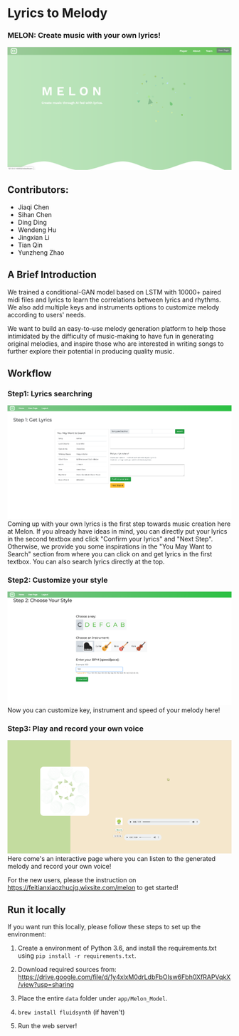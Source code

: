 # Lyrics to Melody
### MELON: Create music with your own lyrics!
![image](images/homepage.png)

## Contributors:
* Jiaqi Chen
* Sihan Chen
* Ding Ding
* Wendeng Hu
* Jingxian Li
* Tian Qin
* Yunzheng Zhao

## A Brief Introduction
We trained a conditional-GAN model based on LSTM with 10000+ paired midi files and lyrics to learn the correlations between lyrics and rhythms. We also add multiple keys and instruments options to customize melody according to users' needs.

We want to build an easy-to-use melody generation platform to help those intimidated by the difficulty of music-making to have fun in generating original melodies, and inspire those who are interested in writing songs to further explore their potential in producing quality music.

## Workflow
### Step1: Lyrics searchring
![image](images/lyrics.png)
Coming up with your own lyrics is the first step towards music creation here at Melon. If you already have ideas in mind, you can directly put your lyrics in the second textbox and click "Confirm your lyrics" and "Next Step". Otherwise, we provide you some inspirations in the "You May Want to Search" section from where you can click on and get lyrics in the first textbox. You can also search lyrics directly at the top. 

### Step2: Customize your style
![image](images/customize.png)
Now you can customize key, instrument and speed of your melody here! 

### Step3: Play and record your own voice
![image](images/play_record.png)
Here come's an interactive page where you can listen to the generated melody and record your own voice! 

For the new users, please the instruction on https://feitianxiaozhucjq.wixsite.com/melon to get started!

## Run it locally
If you want run this locally, please follow these steps to set up the environment:
1. Create a environment of Python 3.6, and install the requirements.txt using `pip install -r requirements.txt`.

2. Download required sources from: https://drive.google.com/file/d/1y4xlxM0drLdbFbOIsw6Fbh0XfRAPVqkX/view?usp=sharing

3. Place the entire `data` folder under `app/Melon_Model`.

4. `brew install fluidsynth` (if haven't)

5. Run the web server!
